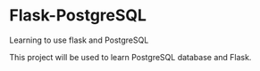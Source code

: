 # Flask-PostgreSQL
Learning to use flask and PostgreSQL

This project will be used to learn PostgreSQL database and Flask.


